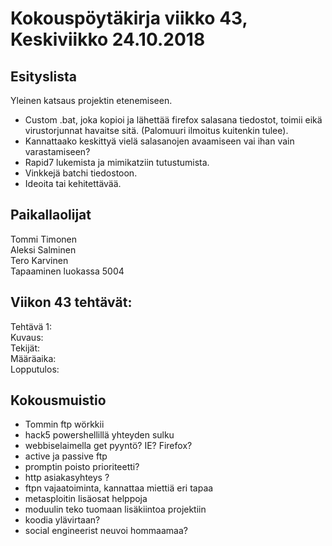 # Kokouspöytäkirja viikko 43, Keskiviikko 24.10.2018  

## Esityslista  
Yleinen katsaus projektin etenemiseen.  
* Custom .bat, joka kopioi ja lähettää firefox salasana tiedostot, toimii eikä virustorjunnat havaitse sitä. (Palomuuri ilmoitus kuitenkin tulee).  
* Kannattaako keskittyä vielä salasanojen avaamiseen vai ihan vain varastamiseen?  
* Rapid7 lukemista ja mimikatziin tutustumista.  
* Vinkkejä batchi tiedostoon.  
* Ideoita tai kehitettävää.  
  
## Paikallaolijat
Tommi Timonen  
Aleksi Salminen  
Tero Karvinen  
Tapaaminen luokassa 5004  

  
## Viikon 43 tehtävät:  

Tehtävä 1:  
Kuvaus:  
Tekijät:  
Määräaika:  
Lopputulos:  





## Kokousmuistio

- Tommin ftp wörkkii
- hack5 powershellillä yhteyden sulku
- webbiselaimella get pyyntö? IE? Firefox?
- active ja passive ftp
- promptin poisto prioriteetti?
- http asiakasyhteys ?
- ftpn vajaatoiminta, kannattaa miettiä eri tapaa
- metasploitin lisäosat helppoja
- moduulin teko tuomaan lisäkiintoa projektiin
- koodia ylävirtaan?
- social engineerist neuvoi hommaamaa?




